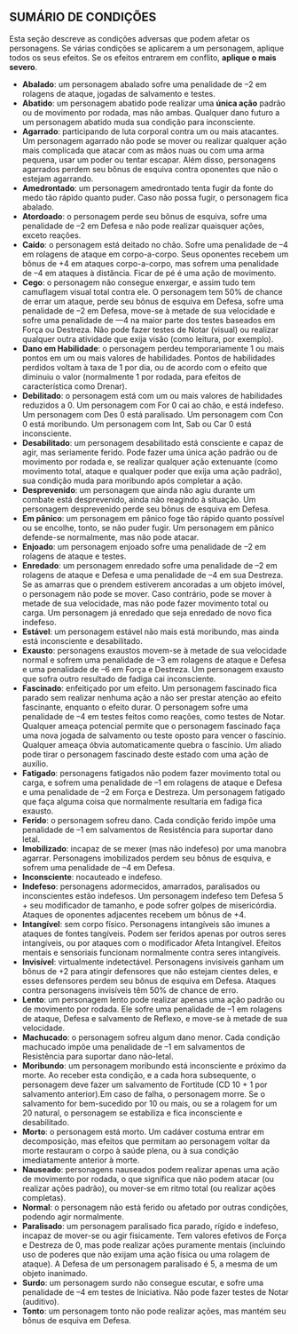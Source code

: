 
## SUMÁRIO DE CONDIÇÕES

Esta seção descreve as condições adversas que podem afetar os personagens. Se várias condições se aplicarem a um personagem, aplique todos os seus efeitos. 
Se os efeitos entrarem em conflito, **aplique o mais severo**.

- **Abalado**: um personagem abalado sofre uma penalidade de –2 em rolagens de ataque, jogadas de salvamento e testes.
- **Abatido**: um personagem abatido pode realizar uma **única ação** padrão ou de movimento por rodada, mas não ambas. Qualquer dano futuro a um personagem abatido muda sua condição para inconsciente.
- **Agarrado**: participando de luta corporal contra um ou mais atacantes. Um personagem agarrado não pode se mover ou realizar qualquer ação mais complicada que atacar com as mãos nuas ou com uma arma pequena, usar um poder ou tentar escapar. Além disso, personagens agarrados perdem seu bônus de esquiva contra oponentes que não o estejam agarrando.
- **Amedrontado**: um personagem amedrontado tenta fugir da fonte do medo tão rápido quanto puder. Caso não possa fugir, o personagem fica abalado.
- **Atordoado**: o personagem perde seu bônus de esquiva, sofre uma penalidade de –2 em Defesa e não pode realizar quaisquer ações, exceto reações.
- **Caído**: o personagem está deitado no chão. Sofre uma penalidade de –4 em rolagens de ataque em corpo-a-corpo. Seus oponentes recebem um bônus de +4 em ataques corpo-a-corpo, mas sofrem uma penalidade de –4 em ataques à distância. Ficar de pé é uma ação de movimento.
- **Cego**: o personagem não consegue enxergar, e assim tudo tem camuflagem visual total contra ele. O personagem tem 50% de chance de errar um ataque, perde seu bônus de esquiva em Defesa, sofre uma penalidade de –2 em Defesa, move-se à metade de sua velocidade e sofre uma penalidade de —4 na maior parte dos testes baseados em Força ou Destreza. Não pode fazer testes de Notar (visual) ou realizar qualquer outra atividade que exija visão (como leitura, por exemplo).
- **Dano em Habilidade**: o personagem perdeu temporariamente 1 ou mais pontos em um ou mais valores de habilidades. Pontos de habilidades perdidos voltam à taxa de 1 por dia, ou de acordo com o efeito que diminuiu o valor (normalmente 1 por rodada, para efeitos de característica como Drenar).
- **Debilitado**: o personagem está com um ou mais valores de habilidades reduzidos a 0. Um personagem com For 0 cai ao chão, e está indefeso. Um personagem com Des 0 está paralisado. Um personagem com Con 0 está moribundo. Um personagem com Int, Sab ou Car 0 está inconsciente.
- **Desabilitado**: um personagem desabilitado está consciente e capaz de agir, mas seriamente ferido. Pode fazer uma única ação padrão ou de movimento por rodada e, se realizar qualquer ação extenuante (como movimento total, ataque e qualquer poder que exija uma ação padrão), sua condição muda para moribundo após completar a ação.
- **Desprevenido**: um personagem que ainda não agiu durante um combate está desprevenido, ainda não reagindo à situação. Um personagem desprevenido perde seu bônus de esquiva em Defesa.
- **Em pânico**: um personagem em pânico foge tão rápido quanto possível ou se encolhe, tonto, se não puder fugir. Um personagem em pânico defende-se normalmente, mas não pode atacar.
- **Enjoado**: um personagem enjoado sofre uma penalidade de –2 em rolagens de ataque e testes.
- **Enredado**: um personagem enredado sofre uma penalidade de –2 em rolagens de ataque e Defesa e uma penalidade de –4 em sua Destreza. Se as amarras que o prendem estiverem ancoradas a um objeto imóvel, o personagem não pode se mover. Caso contrário, pode se mover à metade de sua velocidade, mas não pode fazer movimento total ou carga. Um personagem já enredado que seja enredado de novo fica indefeso.
- **Estável**: um personagem estável não mais está moribundo, mas ainda está inconsciente e desabilitado.
- **Exausto**: personagens exaustos movem-se à metade de sua velocidade normal e sofrem uma penalidade de –3 em rolagens de ataque e Defesa e uma penalidade de –6 em Força e Destreza. Um personagem exausto que sofra outro resultado de fadiga cai inconsciente.
- **Fascinado**: enfeitiçado por um efeito. Um personagem fascinado fica parado sem realizar nenhuma ação a não ser prestar atenção ao efeito fascinante, enquanto o efeito durar. O personagem sofre uma penalidade de –4 em testes feitos como reações, como testes de Notar. Qualquer ameaça potencial permite que o personagem fascinado faça uma nova jogada de salvamento ou teste oposto para vencer o fascínio. Qualquer ameaça óbvia automaticamente quebra o fascínio. Um aliado pode tirar o personagem fascinado deste estado com uma ação de auxílio.
- **Fatigado**: personagens fatigados não podem fazer movimento total ou carga, e sofrem uma penalidade de –1 em rolagens de ataque e Defesa e uma penalidade de –2 em Força e Destreza. Um personagem fatigado que faça alguma coisa que normalmente resultaria em fadiga fica exausto.
- **Ferido**: o personagem sofreu dano. Cada condição ferido impõe uma penalidade de –1 em salvamentos de Resistência para suportar dano letal.
- **Imobilizado**: incapaz de se mexer (mas não indefeso) por uma manobra agarrar. Personagens imobilizados perdem seu bônus de esquiva, e sofrem uma penalidade de –4 em Defesa.
- **Inconsciente**: nocauteado e indefeso.
- **Indefeso**: personagens adormecidos, amarrados, paralisados ou inconscientes estão indefesos. Um personagem indefeso tem Defesa 5 + seu modificador de tamanho, e pode sofrer golpes de misericórdia. Ataques de oponentes adjacentes recebem um bônus de +4.
- **Intangível**: sem corpo físico. Personagens intangíveis são imunes a ataques de fontes tangíveis. Podem ser feridos apenas por outros seres intangíveis, ou por ataques com o modificador Afeta Intangível. Efeitos mentais e sensoriais funcionam normalmente contra seres intangíveis.
- **Invisível**: virtualmente indetectável. Personagens invisíveis ganham um bônus de +2 para atingir defensores que não estejam cientes deles, e esses defensores perdem seu bônus de esquiva em Defesa. Ataques contra personagens invisíveis têm 50% de chance de erro.
- **Lento**: um personagem lento pode realizar apenas uma ação padrão ou de movimento por rodada. Ele sofre uma penalidade de –1 em rolagens de ataque, Defesa e salvamento de Reflexo, e move-se à metade de sua velocidade.
- **Machucado**: o personagem sofreu algum dano menor. Cada condição machucado impõe uma penalidade de –1 em salvamentos de Resistência para suportar dano não-letal. 
- **Moribundo**: um personagem moribundo está inconsciente e próximo da morte. Ao receber esta condição, e a cada hora subsequente, o personagem deve fazer um salvamento de Fortitude (CD 10 + 1 por salvamento anterior).Em caso de falha, o personagem morre. Se o salvamento for bem-sucedido por 10 ou mais, ou se a rolagem for um 20 natural, o personagem se estabiliza e fica inconsciente e desabilitado.
- **Morto**: o personagem está morto. Um cadáver costuma entrar em decomposição, mas efeitos que permitam ao personagem voltar da morte restauram o corpo à saúde plena, ou à sua condição imediatamente anterior à morte.
- **Nauseado**: personagens nauseados podem realizar apenas uma ação de movimento por rodada, o que significa que não podem atacar (ou realizar ações padrão), ou mover-se em ritmo total (ou realizar ações completas).
- **Normal**: o personagem não está ferido ou afetado por outras condições, podendo agir normalmente.
- **Paralisado**: um personagem paralisado fica parado, rígido e indefeso, incapaz de mover-se ou agir fisicamente. Tem valores efetivos de Força e Destreza de 0, mas pode realizar ações puramente mentais (incluindo uso de poderes que não exijam uma ação física ou uma rolagem de ataque). A Defesa de um personagem paralisado é 5, a mesma de um objeto inanimado.
- **Surdo**: um personagem surdo não consegue escutar, e sofre uma penalidade de –4 em testes de Iniciativa. Não pode fazer testes de Notar (auditivo).
- **Tonto**: um personagem tonto não pode realizar ações, mas mantém seu bônus de esquiva em Defesa.
